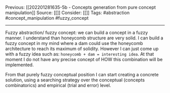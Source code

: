 Previous: [[202201281635-5b - Concepts generation from pure concept manipulation]]
Source: [[]]
Consider: [[]]
Tags: #abstraction #concept_manipulation #fuzzy_concept
______________

Fuzzy abstraction/ fuzzy concept:
we can build a concept in a fuzzy manner. 
I understand than honeycomb structure are very solid. I can build a fuzzy concept in my mind where a dam could use the honeycomb architecture to reach its maximum of solidity. 
However I can just come up with a fuzzy idea such as: 
```honeycomb + dam = interesting idea```. 
At that moment I do not have any precise concept of HOW this combination will be implemented. 

From that purely fuzzy conceptual position I can start creating a concrete solution, using a searching strategy over the conceptual (concepts combinatorics) and empirical (trial and error) level.
